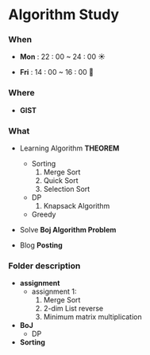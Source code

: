 # Algorithm Study

### When

- **Mon** : 22 : 00 ~ 24 : 00 ☀

- **Fri** : 14 : 00 ~ 16 : 00  🌛

  

### Where

- **GIST**



### What

- Learning Algorithm **THEOREM**
  - Sorting
    1. Merge Sort
    2. Quick Sort
    3. Selection Sort
  - DP
    1. Knapsack Algorithm
  - Greedy

- Solve **Boj Algorithm Problem**
- Blog **Posting**

### Folder description

- **assignment**
  - assignment 1:
    1. Merge Sort
    2. 2-dim List reverse
    3. Minimum matrix multiplication
- **BoJ**
  - DP
- **Sorting**


